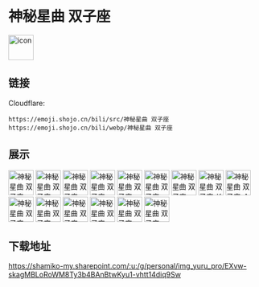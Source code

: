 # 神秘星曲 双子座
<img src="https://emoji.shojo.cn/bili/src/神秘星曲 双子座/icon.png" width="50" height="50" alt="icon">

## 链接
Cloudflare:
```
https://emoji.shojo.cn/bili/src/神秘星曲 双子座
https://emoji.shojo.cn/bili/webp/神秘星曲 双子座
```
## 展示
<img src="https://emoji.shojo.cn/bili/src/神秘星曲 双子座/神秘星曲 双子座-鬼脸.png" width="50" height="50" alt="神秘星曲 双子座-鬼脸">
<img src="https://emoji.shojo.cn/bili/src/神秘星曲 双子座/神秘星曲 双子座-好奇.png" width="50" height="50" alt="神秘星曲 双子座-好奇">
<img src="https://emoji.shojo.cn/bili/src/神秘星曲 双子座/神秘星曲 双子座-有主意了.png" width="50" height="50" alt="神秘星曲 双子座-有主意了">
<img src="https://emoji.shojo.cn/bili/src/神秘星曲 双子座/神秘星曲 双子座-天使与恶魔.png" width="50" height="50" alt="神秘星曲 双子座-天使与恶魔">
<img src="https://emoji.shojo.cn/bili/src/神秘星曲 双子座/神秘星曲 双子座-好事成双.png" width="50" height="50" alt="神秘星曲 双子座-好事成双">
<img src="https://emoji.shojo.cn/bili/src/神秘星曲 双子座/神秘星曲 双子座-贴贴.png" width="50" height="50" alt="神秘星曲 双子座-贴贴">
<img src="https://emoji.shojo.cn/bili/src/神秘星曲 双子座/神秘星曲 双子座-接好运.png" width="50" height="50" alt="神秘星曲 双子座-接好运">
<img src="https://emoji.shojo.cn/bili/src/神秘星曲 双子座/神秘星曲 双子座-K.png" width="50" height="50" alt="神秘星曲 双子座-K">
<img src="https://emoji.shojo.cn/bili/src/神秘星曲 双子座/神秘星曲 双子座-A炸了.png" width="50" height="50" alt="神秘星曲 双子座-A炸了">
<img src="https://emoji.shojo.cn/bili/src/神秘星曲 双子座/神秘星曲 双子座-栓q.png" width="50" height="50" alt="神秘星曲 双子座-栓q">
<img src="https://emoji.shojo.cn/bili/src/神秘星曲 双子座/神秘星曲 双子座-发发发.png" width="50" height="50" alt="神秘星曲 双子座-发发发">
<img src="https://emoji.shojo.cn/bili/src/神秘星曲 双子座/神秘星曲 双子座-上上签.png" width="50" height="50" alt="神秘星曲 双子座-上上签">
<img src="https://emoji.shojo.cn/bili/src/神秘星曲 双子座/神秘星曲 双子座-下下签.png" width="50" height="50" alt="神秘星曲 双子座-下下签">
<img src="https://emoji.shojo.cn/bili/src/神秘星曲 双子座/神秘星曲 双子座-摇签.png" width="50" height="50" alt="神秘星曲 双子座-摇签">
<img src="https://emoji.shojo.cn/bili/src/神秘星曲 双子座/神秘星曲 双子座-双子座.png" width="50" height="50" alt="神秘星曲 双子座-双子座">

## 下载地址

https://shamiko-my.sharepoint.com/:u:/g/personal/img_yuru_pro/EXvw-skagMBLoRoWM8Ty3b4BAnBtwKyu1-vhtt14diq9Sw